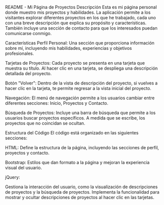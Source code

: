 README - Mi Página de Proyectos
Descripción
Esta es mi página personal donde muestro mis proyectos y habilidades. La aplicación permite a los visitantes explorar diferentes proyectos en los que he trabajado, cada uno con una breve descripción que explica su propósito y características. También incluye una sección de contacto para que los interesados puedan comunicarse conmigo.

Características
Perfil Personal: Una sección que proporciona información sobre mí, incluyendo mis habilidades, experiencias y objetivos profesionales.

Tarjetas de Proyectos: Cada proyecto se presenta en una tarjeta que muestra su título. Al hacer clic en una tarjeta, se despliega una descripción detallada del proyecto.

Botón "Volver": Dentro de la vista de descripción del proyecto, si vuelves a hacer clic en la tarjeta, te permite regresar a la vista inicial del proyecto.

Navegación: El menú de navegación permite a los usuarios cambiar entre diferentes secciones: Inicio, Proyectos y Contacto.

Búsqueda de Proyectos: Incluye una barra de búsqueda que permite a los usuarios buscar proyectos específicos. A medida que se escribe, los proyectos que no coincidan se ocultan.

Estructura del Código
El código está organizado en las siguientes secciones:

HTML: Define la estructura de la página, incluyendo las secciones de perfil, proyectos y contacto.

Bootstrap: Estilos que dan formato a la página y mejoran la experiencia visual del usuario.

jQuery:

Gestiona la interacción del usuario, como la visualización de descripciones de proyectos y la búsqueda de proyectos.
Implementa la funcionalidad para mostrar y ocultar descripciones de proyectos al hacer clic en las tarjetas.